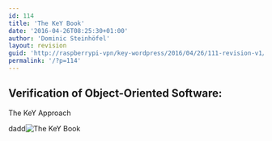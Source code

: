 ```yaml
---
id: 114
title: 'The KeY Book'
date: '2016-04-26T08:25:30+01:00'
author: 'Dominic Steinhöfel'
layout: revision
guid: 'http://raspberrypi-vpn/key-wordpress/2016/04/26/111-revision-v1/'
permalink: '/?p=114'
---
```


## Verification of Object-Oriented Software:  
The KeY Approach

dadd![The KeY Book](http://raspberrypi-vpn/key-wordpress/wp-content/uploads/2016/04/keybook-196x300.png)